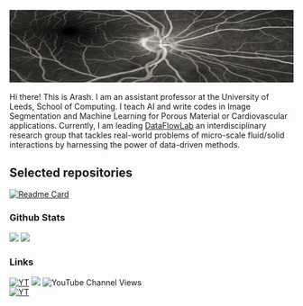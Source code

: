 ![Banner](https://github.com/ArashRabbani/ArashRabbani/blob/main/bk.gif)

Hi there! This is Arash. I am an assistant professor at the University of Leeds, School of Computing. I teach AI and write codes in Image Segmentation and Machine Learning for Porous Material or Cardiovascular applications. Currently, I am leading [DataFlowLab](https://dataflowlab.org) an interdisciplinary research group that tackles real-world problems of micro-scale fluid/solid interactions by harnessing the power of data-driven methods. 

## Selected repositories
[![Readme Card](https://github-readme-stats.vercel.app/api/pin/?username=ArashRabbani&repo=DeePore&theme=dark)](https://github.com/ArashRabbani/DeePore)


### Github Stats

<img src="https://github-readme-streak-stats.herokuapp.com/?user=ArashRabbani&theme=blueberry_duo"/>
<img src="https://github-readme-stats.vercel.app/api/top-langs/?username=ArashRabbani&layout=compact&theme=github_dark"/>

### Links


[![YT](https://img.shields.io/badge/-Youtube-red)](https://www.youtube.com/channel/UCYFX9iGpHemve3LiRmFQSEw)
![](https://img.shields.io/youtube/channel/subscribers/UCYFX9iGpHemve3LiRmFQSEw?style=social)
![YouTube Channel Views](https://img.shields.io/youtube/channel/views/UCYFX9iGpHemve3LiRmFQSEw?style=social)
<br/>
[![YT](https://img.shields.io/badge/-LinkedIn-blue)](https://www.linkedin.com/in/arash-rabbani/)
